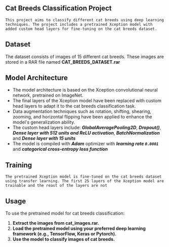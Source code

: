 ## Cat Breeds Classification Project
`This project aims to classify different cat breeds using deep learning techniques. The project includes a pretrained Xception model with added custom head layers for fine-tuning on the cat breeds dataset.`
## Dataset
The dataset consists of images of 15 different cat breeds. These images are stored in a RAR file named **CAT_BREEDS_DATASET.rar** 
## Model Architecture
* The model architecture is based on the Xception convolutional neural network, pretrained on ImageNet. 
* The final layers of the Xception model have been replaced with custom head layers to adapt it to the cat breeds classification task. 
* Data augmentation techniques such as rotation, shifting, shearing, zooming, and horizontal flipping have been applied to enhance the model's generalization ability.
* The custom head layers include: ***GlobalAveragePooling2D***, ***Dropout()***, ***Dense layer with 512 units and ReLU activation***, ***BatchNormalization*** and ***Dense layer with 15 units*** 
* The model is compiled with ***Adam*** optimizer with ***learning rate `0.0001`*** and ***categorical cross-entropy loss function***
## Training
 `The pretrained Xception model is fine-tuned on the cat breeds dataset using transfer learning. The first 25 layers of the Xception model are trainable and the reast of the layers are not`
## Usage
To use the pretrained model for cat breeds classification:

1. **Extract the images from cat_images.rar.**
2. **Load the pretrained model using your preferred deep learning framework (e.g., TensorFlow, Keras or Pytorch).**
3. **Use the model to classify images of cat breeds.**

